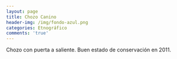 ```yaml
---
layout: page
title: Chozo Canino
header-img: /img/fondo-azul.png
categories: Etnográfico
comments: 'true'
---
```



Chozo con puerta a saliente. Buen estado de conservación en 2011.

<div class="photo-gallery">
<ul>
</ul>
</div>
